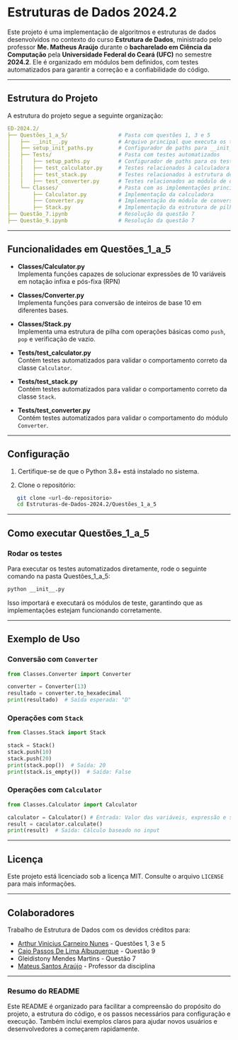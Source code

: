 # **Estruturas de Dados 2024.2**

Este projeto é uma implementação de algoritmos e estruturas de dados desenvolvidos no contexto do curso **Estrutura de Dados**, ministrado pelo professor **Me. Matheus Araújo** durante o **bacharelado em Ciência da Computação** pela **Universidade Federal do Ceará (UFC)** no semestre **2024.2**. Ele é organizado em módulos bem definidos, com testes automatizados para garantir a correção e a confiabilidade do código.

---

## **Estrutura do Projeto**

A estrutura do projeto segue a seguinte organização:
```yaml
ED-2024.2/
├── Questões_1_a_5/                # Pasta com questões 1, 3 e 5
│   ├── __init__.py                # Arquivo principal que executa os testes
│   ├── setup_init_paths.py        # Configurador de paths para __init__.py
│   ├── Tests/                     # Pasta com testes automatizados 
│   │   ├── setup_paths.py         # Configurador de paths para os testes
│   │   ├── test_calculator.py     # Testes relacionados à calculadora
│   │   ├── test_stack.py          # Testes relacionados à estrutura de pilha
│   │   ├── test_converter.py      # Testes relacionados ao módulo de conversão
│   └── Classes/                   # Pasta com as implementações principais
│       ├── Calculator.py          # Implementação da calculadora
│       ├── Converter.py           # Implementação do módulo de conversão
│       ├── Stack.py               # Implementação da estrutura de pilha
├── Questão_7.ipynb                # Resolução da questão 7
├── Questão_9.ipynb                # Resolução da questão 7

```

---

## **Funcionalidades em Questões_1_a_5**

- **Classes/Calculator.py**  
  Implementa funções capazes de solucionar expressões de 10 variáveis em notação infixa e pós-fixa (RPN)

- **Classes/Converter.py**  
  Implementa funções para conversão de inteiros de base 10 em diferentes bases.  

- **Classes/Stack.py**  
  Implementa uma estrutura de pilha com operações básicas como `push`, `pop` e verificação de vazio.

- **Tests/test_calculator.py**  
  Contém testes automatizados para validar o comportamento correto da classe `Calculator`.

- **Tests/test_stack.py**  
  Contém testes automatizados para validar o comportamento correto da classe `Stack`.

- **Tests/test_converter.py**  
  Contém testes automatizados para validar o comportamento do módulo `Converter`.  

---

## **Configuração**

1. Certifique-se de que o Python 3.8+ está instalado no sistema.  

2. Clone o repositório:

```bash
   git clone <url-do-repositorio>
   cd Estruturas-de-Dados-2024.2/Questões_1_a_5
```

---

## **Como executar Questões_1_a_5**
### Rodar os testes
Para executar os testes automatizados diretamente, rode o seguinte comando na pasta Questões_1_a_5:

```bash
python __init__.py
```
Isso importará e executará os módulos de teste, garantindo que as implementações estejam funcionando corretamente.

---

## **Exemplo de Uso**
### Conversão com `Converter`

```python
from Classes.Converter import Converter

converter = Converter(13)
resultado = converter.to_hexadecimal 
print(resultado)  # Saída esperada: "D"
```

### Operações com `Stack`
```python
from Classes.Stack import Stack

stack = Stack()
stack.push(10)
stack.push(20)
print(stack.pop())  # Saída: 20
print(stack.is_empty())  # Saída: False
```

### Operações com `Calculator`
```python
from Classes.Calculator import Calculator

calculator = Calculator() # Entrada: Valor das variáveis, expressão e se é da forma pós-fixa
result = caculator.calculate() 
print(result)  # Saída: Cálculo baseado no input
```

---

## **Licença**
Este projeto está licenciado sob a licença MIT. Consulte o arquivo `LICENSE` para mais informações.

---

## **Colaboradores**
Trabalho de Estrutura de Dados com os devidos créditos para:
- [Arthur Vinicius Carneiro Nunes](https://github.com/ApenasUmSonhador) - Questões 1, 3 e 5
- [Caio Passos De Lima Albuquerque](https://github.com/CaioPassos3) - Questão 9
- Gleidistony Mendes Martins - Questão 7
- [Mateus Santos Araújo](https://github.com/Matheus-Santos-Araujo) - Professor da disciplina


---

### **Resumo do README**
Este README é organizado para facilitar a compreensão do propósito do projeto, a estrutura do código, e os passos necessários para configuração e execução. Também inclui exemplos claros para ajudar novos usuários e desenvolvedores a começarem rapidamente.
